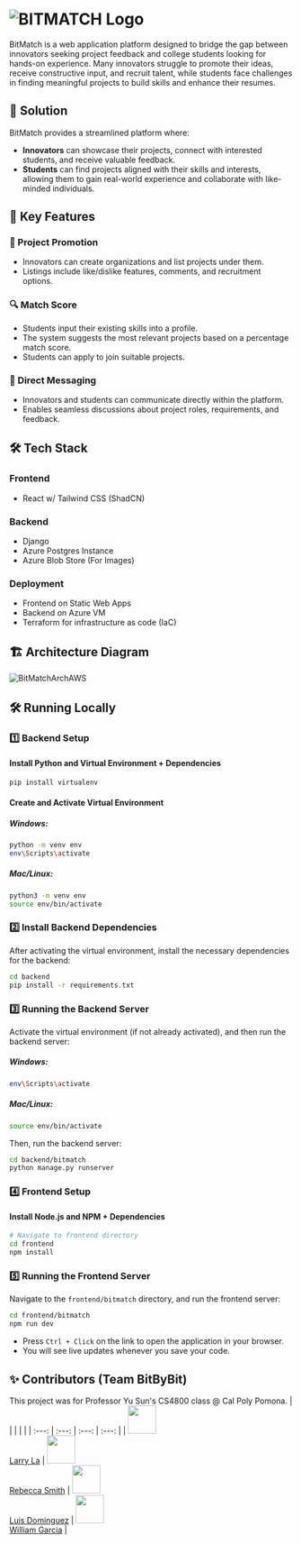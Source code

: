 # ![BITMATCH Logo](https://github.com/user-attachments/assets/86a9155c-f1ad-49d0-b01d-2580ee7b71a4)

BitMatch is a web application platform designed to bridge the gap between innovators seeking project feedback and college students looking for hands-on experience. Many innovators struggle to promote their ideas, receive constructive input, and recruit talent, while students face challenges in finding meaningful projects to build skills and enhance their resumes.

## 🚀 Solution

BitMatch provides a streamlined platform where:

- **Innovators** can showcase their projects, connect with interested students, and receive valuable feedback.
- **Students** can find projects aligned with their skills and interests, allowing them to gain real-world experience and collaborate with like-minded individuals.

## 🔑 Key Features

### 🎯 Project Promotion

- Innovators can create organizations and list projects under them.
- Listings include like/dislike features, comments, and recruitment options.

### 🔍 Match Score

- Students input their existing skills into a profile.
- The system suggests the most relevant projects based on a percentage match score.
- Students can apply to join suitable projects.

### 💬 Direct Messaging

- Innovators and students can communicate directly within the platform.
- Enables seamless discussions about project roles, requirements, and feedback.

## 🛠 Tech Stack

### Frontend

- React w/ Tailwind CSS (ShadCN)

### Backend

- Django
- Azure Postgres Instance
- Azure Blob Store (For Images)

### Deployment

- Frontend on Static Web Apps
- Backend on Azure VM
- Terraform for infrastructure as code (IaC)

## 🏗 Architecture Diagram
![BitMatchArchAWS](https://github.com/user-attachments/assets/68d1f250-b9d7-4c26-ba60-664380282d6e)

## 🛠 Running Locally

### 1️⃣ **Backend Setup**

#### Install Python and Virtual Environment + Dependencies

```sh
pip install virtualenv
```

#### Create and Activate Virtual Environment

##### Windows:

```sh
python -m venv env
env\Scripts\activate
```

##### Mac/Linux:

```sh
python3 -m venv env
source env/bin/activate
```

### 2️⃣ **Install Backend Dependencies**

After activating the virtual environment, install the necessary dependencies for the backend:

```sh
cd backend
pip install -r requirements.txt
```

### 3️⃣ **Running the Backend Server**

Activate the virtual environment (if not already activated), and then run the backend server:

##### Windows:

```sh
env\Scripts\activate
```

##### Mac/Linux:

```sh
source env/bin/activate
```

Then, run the backend server:

```sh
cd backend/bitmatch
python manage.py runserver
```

### 4️⃣ **Frontend Setup**

#### Install Node.js and NPM + Dependencies

```sh
# Navigate to frontend directory
cd frontend
npm install
```

### 5️⃣ **Running the Frontend Server**

Navigate to the `frontend/bitmatch` directory, and run the frontend server:

```sh
cd frontend/bitmatch
npm run dev
```

- Press `Ctrl + Click` on the link to open the application in your browser.
- You will see live updates whenever you save your code.

## ✨ Contributors (Team BitByBit)

This project was for Professor Yu Sun's CS4800 class @ Cal Poly Pomona.
| | | | |
| :---: | :---: | :---: | :---: |
| <img width="50" src="https://avatars.githubusercontent.com/u/137100338?v=4"/></br>[Larry La](https://github.com/larrylaa) | <img width="50" src="https://avatars.githubusercontent.com/u/2145912?v=4"/></br>[Rebecca Smith](https://github.com/Rebeccals) | <img width="50" src="https://avatars.githubusercontent.com/u/118137779?v=4"/></br> [Luis Dominguez](https://github.com/luisd101) | <img width="50" src="https://avatars.githubusercontent.com/u/102125255?v=4"/></br>[William Garcia](https://github.com/ColumnSkunky) |
